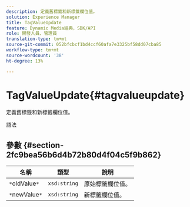 ```yaml
---
description: 定義舊標籤和新標籤欄位值。
solution: Experience Manager
title: TagValueUpdate
feature: Dynamic Media經典，SDK/API
role: 開發人員、管理員
translation-type: tm+mt
source-git-commit: 052bfcbcf1bd4ccf60afa7e3325bf58dd07cba85
workflow-type: tm+mt
source-wordcount: '38'
ht-degree: 13%

---
```



# TagValueUpdate{#tagvalueupdate}

定義舊標籤和新標籤欄位值。

語法

## 參數 {#section-2fc9bea56b6d4b72b80d4f04c5f9b862}

| 名稱 | 類型 | 說明 |
|---|---|---|
| `*`oldValue`*` | `xsd:string` | 原始標籤欄位值。 |
| `*`newValue`*` | `xsd:string` | 新標籤欄位值。 |

